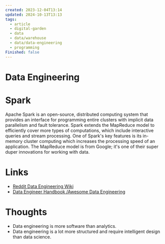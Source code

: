 ```yaml
---
created: 2023-12-04T13:14
updated: 2024-10-13T13:13
tags:
  - article
  - digital-garden
  - data
  - data/warehouse
  - data/data-engineering
  - programming
Finished: false
---
```


# Data Engineering


# Spark
Apache Spark is an open-source, distributed computing system that provides an interface for programming entire clusters with implicit data parallelism and fault tolerance. Spark extends the MapReduce model to efficiently cover more types of computations, which include interactive queries and stream processing. One of Spark's key features is its in-memory cluster computing which increases the processing speed of an application.
The MapReduce model is from Google; it's one of their super duper innovations for working with data. 

# Links
- [Reddit Data Engineering Wiki](https://dataengineering.wiki/Index)
- [Data Engineer Handbook /Awesome Data Engineering](https://github.com/DataExpert-io/data-engineer-handbook)

# Thoughts 
- Data engineering is more software than analytics. 
- Data engineering is a lot more structured and require intelligent design than data science. 


